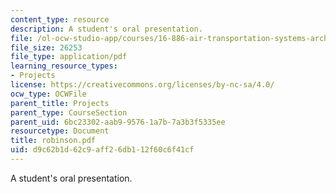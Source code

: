 ```yaml
---
content_type: resource
description: A student's oral presentation.
file: /ol-ocw-studio-app/courses/16-886-air-transportation-systems-architecting-spring-2004/d9c62b1d62c9aff26db112f60c6f41cf_robinson.pdf
file_size: 26253
file_type: application/pdf
learning_resource_types:
- Projects
license: https://creativecommons.org/licenses/by-nc-sa/4.0/
ocw_type: OCWFile
parent_title: Projects
parent_type: CourseSection
parent_uid: 6bc23302-aab9-9576-1a7b-7a3b3f5335ee
resourcetype: Document
title: robinson.pdf
uid: d9c62b1d-62c9-aff2-6db1-12f60c6f41cf
---
```

A student's oral presentation.